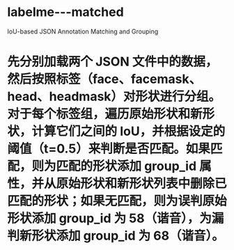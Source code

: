 # labelme---matched
IoU-based JSON Annotation Matching and Grouping
# 先分别加载两个 JSON 文件中的数据，然后按照标签（face、facemask、head、headmask）对形状进行分组。对于每个标签组，遍历原始形状和新形状，计算它们之间的 IoU，并根据设定的阈值（t=0.5）来判断是否匹配。如果匹配，则为匹配的形状添加 group_id 属性，并从原始形状和新形状列表中删除已匹配的形状；如果无匹配，则为误判原始形状添加 group_id 为 58（谐音），为漏判新形状添加 group_id 为 68（谐音）。
